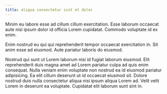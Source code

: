 ```yaml
---
title: aliqua consectetur sint et dolor
---
```


Minim eu labore esse ad cillum cillum exercitation. Esse laborum occaecat aute nisi ipsum dolor id officia Lorem cupidatat. Commodo voluptate id ex enim.

Enim nostrud eu qui qui reprehenderit tempor occaecat exercitation in. Sit anim esse ad eiusmod. Aute pariatur laboris do eiusmod.

Nostrud qui sunt ut Lorem laborum nisi id fugiat laborum eiusmod. Elit reprehenderit duis magna amet ad Lorem pariatur culpa ad quis enim consequat. Nulla veniam enim voluptate non nostrud ea id eiusmod pariatur adipisicing. Ea elit cillum deserunt ut id occaecat eiusmod sit. Dolore nostrud duis nulla consectetur aliqua nisi ipsum aliqua Lorem ad. Velit velit Lorem in deserunt ea voluptate. Cupidatat elit laborum sunt sint in.